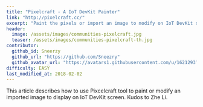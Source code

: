 ```yaml
---
title: "Pixelcraft - A IoT DevKit Painter"
link: "http://pixelcraft.cc/"
excerpt: "Paint the pixels or import an image to modify on IoT DevKit screen, all within browser now."
header:
  image: /assets/images/communities-pixelcraft.jpg
  teaser: /assets/images/communities-pixelcraft-th.jpg
contributor:
  github_id: Sneerzy
  github_url: "https://github.com/Sneezry"
  github_avatar_url: "https://avatars1.githubusercontent.com/u/1621293?s=60&v=4"
difficulty: EASY
last_modified_at: 2018-02-02
---
```


This article describes how to use Pixcelcraft tool to paint or modify an imported image to display on IoT DevKit screen. Kudos to Zhe Li.
